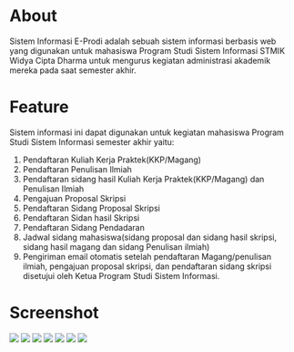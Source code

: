 # About
Sistem Informasi E-Prodi adalah sebuah sistem informasi berbasis web yang digunakan untuk mahasiswa Program Studi Sistem Informasi STMIK Widya Cipta Dharma untuk mengurus kegiatan administrasi akademik mereka pada saat semester akhir.

# Feature

Sistem informasi ini dapat digunakan untuk kegiatan mahasiswa Program Studi Sistem Informasi semester akhir yaitu:

1. Pendaftaran Kuliah Kerja Praktek(KKP/Magang)
2. Pendaftaran Penulisan Ilmiah
3. Pendaftaran sidang hasil Kuliah Kerja Praktek(KKP/Magang) dan Penulisan Ilmiah
4. Pengajuan Proposal Skripsi
5. Pendaftaran Sidang Proposal Skripsi
6. Pendaftaran Sidan hasil Skripsi
7. Pendaftaran Sidang Pendadaran
8. Jadwal sidang mahasiswa(sidang proposal dan sidang hasil skripsi, sidang hasil magang dan sidang Penulisan ilmiah)
9. Pengiriman email otomatis setelah pendaftaran Magang/penulisan ilmiah, pengajuan proposal skripsi, dan pendaftaran sidang skripsi disetujui oleh Ketua Program Studi Sistem Informasi.

# Screenshot
<img src = "https://i.imgur.com/XEfkRjg.png">

<img src = "https://i.imgur.com/kQwbyGi.png">

<img src = "https://i.imgur.com/kQwbyGi.png">

<img src = "https://i.imgur.com/z5rx5h0.png">

<img src = "https://i.imgur.com/Kkzt6eV.png">

<img src = "https://i.imgur.com/aeoViLh.png">

<img src = "https://i.imgur.com/e5wuB1e.png">
